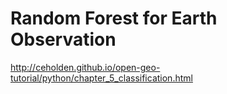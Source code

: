 # Random Forest for Earth Observation

 http://ceholden.github.io/open-geo-tutorial/python/chapter_5_classification.html
